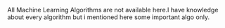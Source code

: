 All Machine Learning Algorithms are not available here.I have knowledge about every algorithm but i mentioned here some important algo only.
